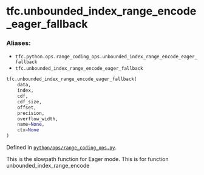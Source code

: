 
# tfc.unbounded_index_range_encode_eager_fallback

### Aliases:

* `tfc.python.ops.range_coding_ops.unbounded_index_range_encode_eager_fallback`
* `tfc.unbounded_index_range_encode_eager_fallback`

``` python
tfc.unbounded_index_range_encode_eager_fallback(
    data,
    index,
    cdf,
    cdf_size,
    offset,
    precision,
    overflow_width,
    name=None,
    ctx=None
)
```



Defined in [`python/ops/range_coding_ops.py`](https://github.com/tensorflow/compression/tree/master/python/ops/range_coding_ops.py).

<!-- Placeholder for "Used in" -->

This is the slowpath function for Eager mode.
This is for function unbounded_index_range_encode
